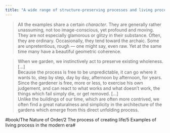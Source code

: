 ```yaml
---
title: "A wide range of structure-preserving processes and living processes"
---
```


> All the examples share a certain *character*. They are generally rather unassuming, not too image-conscious, yet profound and moving. They are not especially glamorous or glitzy in their substance. Often, they are ordinary. Occasionally, they tend toward the archaic. Some are unpretentious, rough — one might say, even raw. Yet at the same time many have a beautiful geometric coherence.  

> When we garden, we instinctively act to preserve existing wholeness. […]  
> Because the process is free to be unpredictable, it can go where it wants to, step by step, day by day, afternoon by afternoon, for years. Since the gardener is free, more or less, to exercise his own judgement, and can react to what works and what doesn’t work, the things which fail simply die, or get removed. […]  
> Unlike the buildings of our time, which are often more contrived, we often find a great naturalness and simplicity in the architecture of the gardens which emerge from this direct unfolding process.  

#book/The Nature of Order/2 The process of creating life/5 Examples of living process in the modern era#